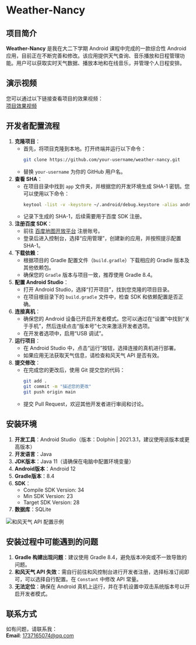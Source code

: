 # Weather-Nancy

## 项目简介
**Weather-Nancy** 是我在大二下学期 Android 课程中完成的一款综合性 Android 应用，目前正在不断完善和修改。该应用提供天气查询、音乐播放和日程管理功能。用户可以获取实时天气数据、播放本地和在线音乐，并管理个人日程安排。

## 演示视频
您可以通过以下链接查看项目的效果视频：  
[项目效果视频](https://github.com/user-attachments/assets/19ecfa22-f642-4650-a78b-cb8f81979700)

## 开发者配置流程
1. **克隆项目**：
   - 首先，将项目克隆到本地。打开终端并运行以下命令：
     ```bash
     git clone https://github.com/your-username/weather-nancy.git
     ```
   - 替换 `your-username` 为你的 GitHub 用户名。
2. **查看 SHA**：
   - 在项目目录中找到 `app` 文件夹，并根据您的开发环境生成 SHA-1 密钥。您可以使用以下命令：
     ```bash
     keytool -list -v -keystore ~/.android/debug.keystore -alias androiddebugkey -storepass android -keypass android
     ```
   - 记录下生成的 SHA-1，后续需要用于百度 SDK 注册。
3. **注册百度 SDK**：
   - 前往 [百度地图开放平台](https://lbsyun.baidu.com/) 注册账号。
   - 登录后进入控制台，选择“应用管理”，创建新的应用，并按照提示配置 SHA-1。
4. **下载依赖**：
   - 根据项目的 Gradle 配置文件（`build.gradle`）下载相应的 Gradle 版本及其他依赖包。
   - 确保您的 `Gradle` 版本与项目一致，推荐使用 Gradle 8.4。
5. **配置 Android Studio**：
   - 打开 Android Studio，选择“打开项目”，找到您克隆的项目目录。
   - 在项目根目录下的 `build.gradle` 文件中，检查 SDK 和依赖配置是否正确。
6. **连接真机**：
   - 确保您的 Android 设备已开启开发者模式。您可以通过在“设置”中找到“关于手机”，然后连续点击“版本号”七次来激活开发者选项。
   - 在开发者选项中，启用“USB 调试”。
7. **运行项目**：
   - 在 Android Studio 中，点击“运行”按钮，选择连接的真机进行部署。
   - 如果应用无法获取天气信息，请检查和风天气 API 是否有效。
8. **提交修改**：
   - 在完成您的更改后，使用 Git 提交您的代码：
     ```bash
     git add .
     git commit -m "描述您的更改"
     git push origin main
     ```
   - 提交 Pull Request，欢迎其他开发者进行审阅和讨论。

## 安装环境
1. **开发工具**：Android Studio（版本：Dolphin | 2021.3.1，建议使用该版本或更高版本）
2. **开发语言**：Java
3. **JDK版本**：Java 11（请确保在电脑中配置环境变量）
4. **Android版本**：Android 12
5. **Gradle版本**：8.4
6. **SDK**：
   - Compile SDK Version: 34
   - Min SDK Version: 23
   - Target SDK Version: 28
7. **数据库**：SQLite

![和风天气 API 配置示例](https://github.com/user-attachments/assets/3d9f9ae9-6aaa-4327-bc36-efe676cf713c)

## 安装过程中可能遇到的问题
1. **Gradle 构建出现问题**：建议使用 Gradle 8.4，避免版本冲突或不一致导致的问题。
2. **和风天气 API 失效**：需自行前往和风控制台进行开发者注册，选择标准订阅即可，可以选择自行配置。在 `Constant` 中修改 API 常量。
3. **无法定位**：确保在 Android 真机上运行，并在手机设置中双击系统版本号以开启开发者模式。

## 联系方式
如有问题，请联系我：  
**Email**: [1737165074@qq.com](mailto:1737165074@qq.com)
